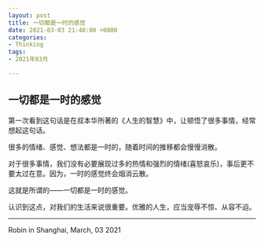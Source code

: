 ```yaml
---
layout: post
title: 一切都是一时的感觉
date: 2021-03-03 21:48:00 +0800
categories:
- Thinking
tags:
- 2021年03月

---
```



## 一切都是一时的感觉

第一次看到这句话是在叔本华所著的《人生的智慧》中，让顿悟了很多事情，经常想起这句话。

很多的情绪、感觉、想法都是一时的，随着时间的推移都会慢慢消散。

对于很多事情，我们没有必要展现过多的热情和强烈的情绪(喜怒哀乐)，事后更不要太过在意。因为，一时的感觉终会烟消云散。

这就是所谓的——一切都是一时的感觉。

认识到这点，对我们的生活来说很重要。优雅的人生，应当宠辱不惊、从容不迫。


----

Robin in Shanghai, March, 03 2021